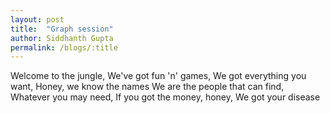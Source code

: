 ```yaml
---
layout: post
title:  "Graph session"
author: Siddhanth Gupta
permalink: /blogs/:title
---
```

Welcome to the jungle, We've got fun 'n' games, We got everything you want, Honey, we know the names
We are the people that can find, Whatever you may need, If you got the money, honey, We got your disease

